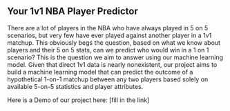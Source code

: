 ## Your 1v1 NBA Player Predictor

There are a lot of players in the NBA who have always played in 5 on 5 scenarios, but very few have ever played against another player in a 1v1 matchup. This obviously begs the question, based on what we know about players and their 5 on 5 stats, can we predict who would win in a 1 on 1 scenario? This is the question we aim to answer using our machine learning model. Given that direct 1v1 data is nearly nonexistent, our project aims to build a machine learning model that can predict the outcome of a hypothetical 1-on-1 matchup between any two players based solely on available 5-on-5 statistics and player attributes.  

Here is a Demo of our project here: [fill in the link]
